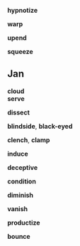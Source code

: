 
**hypnotize**

**warp**

**upend**

**squeeze**

## Jan 

**cloud**  
**serve** 

**dissect**

**blindside**, **black-eyed**

**clench**, **clamp**  

**induce**

**deceptive**

**condition**

**diminish**

**vanish**

**productize**

**bounce** 

